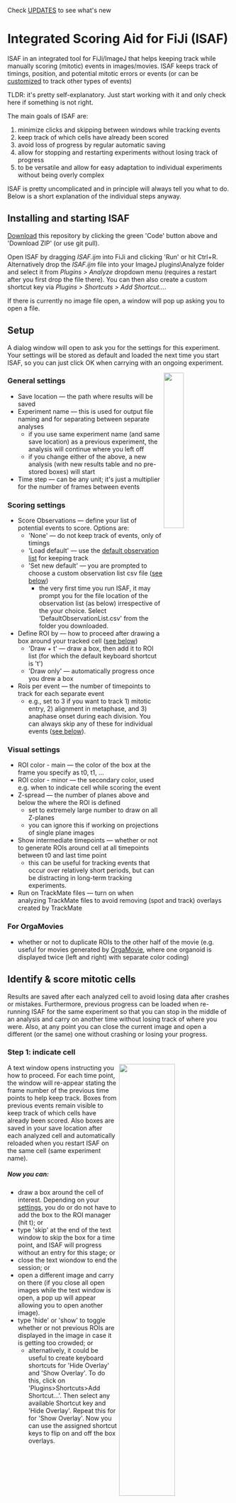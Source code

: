 Check [UPDATES](/UPDATES.md) to see what's new

# Integrated Scoring Aid for FiJi (ISAF)

ISAF in an integrated tool for FiJi/ImageJ that helps keeping track while manually scoring (mitotic) events in images/movies. ISAF keeps track of timings, position, and potential mitotic errors or events (or can be [customized](https://github.com/DaniBodor/MitoticScoring/edit/main/README.md#use-custom-observation-list) to track other types of events)  

TLDR: it's pretty self-explanatory. Just start working with it and only check here if something is not right.

The main goals of ISAF are:
1) minimize clicks and skipping between windows while tracking events
2) keep track of which cells have already been scored
3) avoid loss of progress by regular automatic saving
4) allow for stopping and restarting experiments without losing track of progress
5) to be versatile and allow for easy adaptation to individual experiments without being overly complex   

ISAF is pretty uncomplicated and in principle will always tell you what to do. Below is a short explanation of the individual steps anyway.  


## Installing and starting ISAF
[Download](https://github.com/DaniBodor/MitoticScoring/archive/refs/heads/main.zip) this repository by clicking the green 'Code' button above and 'Download ZIP' (or use git pull).

Open ISAF by dragging _ISAF.ijm_ into FiJi and clicking 'Run' or hit Ctrl+R.  
Alternatively drop the _ISAF.ijm_ file into your ImageJ plugins\Analyze folder and select it from _Plugins > Analyze_ dropdown menu 
(requires a restart after you first drop the file there). You can then also create a custom shortcut key via _Plugins > Shortcuts > Add Shortcut..._.

If there is currently no image file open, a window will pop up asking you to open a file.


## Setup
A dialog window will open to ask you for the settings for this experiment. Your settings will be stored as default and loaded the next time you start ISAF, so you can just click OK when carrying with an ongoing experiment.



<img src="https://user-images.githubusercontent.com/14219087/160138583-0ede9fff-efe2-4cba-8142-810f01ada556.png" width=30% align="right">

### General settings
- Save location &mdash; the path where results will be saved
- Experiment name &mdash; this is used for output file naming and for separating between separate analyses
    - if you use same experiment name (and same save location) as a previous experiment, the analysis will continue where you left off
    - if you change either of the above, a new analysis (with new results table and no pre-stored boxes) will start
- Time step &mdash; can be any unit; it's just a multiplier for the number of frames between events
### Scoring settings
- Score Observations &mdash; define your list of potential events to score. Options are:
    - 'None' &mdash; do not keep track of events, only of timings
    - 'Load default' &mdash; use the [default observation list](https://github.com/DaniBodor/MitoticScoring/#step-2-score-events) for keeping track
    - 'Set new default' &mdash; you are prompted to choose a custom observation list csv file ([see below](https://github.com/DaniBodor/MitoticScoring/#use-custom-observation-list))
        - the very first time you run ISAF, it may prompt you for the file location of the observation list (as below) irrespective of the your choice. Select 'DefaultObservationList.csv' from the folder you downloaded.
- Define ROI by &mdash; how to proceed after drawing a box around your tracked cell ([see below](https://github.com/DaniBodor/MitoticScoring/#step-1-indicate-cell))
    - 'Draw + t' &mdash; draw a box, then add it to ROI list (for which the default keyboard shortcut is 't')
    - 'Draw only' &mdash; automatically progress once you drew a box
 - Rois per event &mdash; the number of timepoints to track for each separate event
    - e.g., set to 3 if you want to track 1) mitotic entry, 2) alignment in metaphase, and 3) anaphase onset during each division. You can always skip any of these for individual events ([see below](https://github.com/DaniBodor/MitoticScoring/edit/time_jump/README.md#step-1-indicate-cell)).
### Visual settings
- ROI color - main &mdash; the color of the box at the frame you specify as t0, t1, ...
- ROI color - minor &mdash; the secondary color, used e.g. when to indicate cell while scoring the event
- Z-spread &mdash; the number of planes above and below the where the ROI is defined
    - set to extremely large number to draw on all Z-planes
    - you can ignore this if working on projections of single plane images
- Show intermediate timepoints &mdash; whether or not to generate ROIs around cell at all timepoints between t0 and last time point
    - this can be useful for tracking events that occur over relatively short periods, but can be distracting in long-term tracking experiments.
- Run on TrackMate files &mdash; turn on when analyzing TrackMate files to avoid removing (spot and track) overlays created by TrackMate
### For OrgaMovies
- whether or not to duplicate ROIs to the other half of the movie (e.g. useful for movies generated by [OrgaMovie](https://github.com/DaniBodor/OrgaMovie_v3), where one organoid is displayed twice (left and right) with separate color coding)



## Identify & score mitotic cells
Results are saved after each analyzed cell to avoid losing data after crashes or mistakes. Furthermore, previous progress can be loaded when re-running ISAF for the same experiment so that you can stop in the middle of an analysis and carry on another time without losing track of where you were. Also, at any point you can close the current image and open a different (or the same) one without crashing or losing your progress.

### Step 1: indicate cell
<img src="https://user-images.githubusercontent.com/14219087/158399302-36f1f1f0-7297-47e3-8f94-2460da1848fa.png" width=50% align="right">
A text window opens instructing you how to proceed. For each time point, the window will re-appear stating the frame number of the previous time points to help keep track.  
Boxes from previous events remain visible to keep track of which cells have already been scored. Also boxes are saved in your save location after each analyzed cell and automatically reloaded when you restart ISAF on the same cell (same experiment name).  

##### Now you can:
- draw a box around the cell of interest. Depending on your [settings](https://github.com/DaniBodor/MitoticScoring#settings-for-visual-tracking), you do or do not have to add the box to the ROI manager (hit t); or
- type 'skip' at the end of the text window to skip the box for a time point, and ISAF will progress without an entry for this stage; or
- close the text wiondow to end the session; or
- open a different image and carry on there (if you close all open images while the text window is open, a pop up will appear allowing you to open another image).  
- type 'hide' or 'show' to toggle whether or not previous ROIs are displayed in the image in case it is getting too crowded; or
    - alternatively, it could be useful to create keyboard shortcuts for 'Hide Overlay' and 'Show Overlay'. To do this, click on 'Plugins>Shortcuts>Add Shortcut...'. Then select any available Shortcut key and 'Hide Overlay'. Repeat this for  for 'Show Overlay'. Now you can use the assigned shortcut keys to flip on and off the box overlays.  
<p align="center">
    <img src="Images/AddShortcut.png" width=70% align="centre">
</p>


### Step 2: score events
Next, you will be prompted to input observations to track. Any of these can remain empty or be edited at will. Hit OK to progress.

Because ImageJ does not allow for easy undo, I created an option to remove the current entry from your list of observations. **If you turn on "Remove this entry?" the current entry will NOT be written to your results table and the ROIs for this cell will be deleted.** The rest of your results will remain untouched.

There is also an option to mark cells as 'highlighted'. The idea of this is to allow you to easily keep track of cells that you may want to use for a presentation/paper or for whatever other reason want to look back at later on.

<img src="Images/ObservationsChecklist.png" width=25%>

**NOTE:** I created a default observation list that I think covers a lot of potential events that you may want to keep track of. Because any of them can remain empty, I think it doesn't matter if not all options are relevant for your experiment. Nevertheless, you can [make a custom observation list](https://github.com/DaniBodor/MitoticScoring/#use-custom-observation-list) if you want to add options, declutter the list, or make a completely different list.


### Step 3: storing and outputting observations
Results will be automatically written to the scoring table and saved (the file is overwritten after each cell) as a \*.csv. This can be read by most downstream applications (Excel, R, Python, Matlab, ...).

<img src="Images/ResultsTable.png" width=80%>

### Back to step 1
Wash, rinse, repeat...


## Use custom observation list
It is possible to customize the observation list in a pretty uncomplicated yet versatile way.  
The folder you downloaded should contain a file called 'CustomObservationList.csv', which looks like this (minus the formatting) when opening in Excel:

<img src="Images/CustomObservationListCSV.png" width=60%>

You can add or remove rows at will and save the file. Then, if you [load it as the new default in the setup](https://github.com/DaniBodor/MitoticScoring#scoring-settings), your custom list will pop up instead of the one I made.

**DO NOT USE COMMAS ANYWHERE IN THIS FILE** (except in the list options as indicated below)

Note that the "Remove this entry?" option will always remain present in the observation list.

### Edit the file as follows
- Type & Event:
    - Specifies the type of entry for your observation list with any text listed under event. 
        - Checkbox: adds a checkbox that can be clicked or unclicked
        - Text: adds a line where any text can be added
        - Number: adds a line where a number can be added. Note that if a non-numerical value is added ISAF will either store 'NaN' or potentially crash
        - List: adds a dropdown menu with the [listed options](https://github.com/DaniBodor/MitoticScoring#list-options)
        - File: adds a line with a 'Browse' button where you can put a file location
        - Group: will state the text in 'EVENT' and create a white line to separate the following options from the previous ones. No input is given here.
- Add \#; Add text; Add options:
    - Adds onto the same line, the possibility to add the number (\#) of events of this category, notes (text), or a dropdown list of options. Set to 1 to turn it on or 0 to turn it off. These can be added to any TYPE of line (except Group) and multiple can be on for the same line without problems.
- List options:
    - Create a list of options used for the dropdown menu of List-type lines or when ADD OPTIONS is turned on. Options should be separated by a comma

The file as downloaded would give you the [default list above](https://github.com/DaniBodor/MitoticScoring#step-2-score-events) with some extras to illustrate some of the available options.  
Editing this is simpler than it might seem. Play around for a few minutes and you'll quickly figure it out.

### Current and previous default lists are stored in FiJi.app or ImageJ folder
Your current default observation list is stored, along with all previous defaults, in your FiJi folder. You can restore a prevous default from your local '...\Fiji.app\macros\MitoticScoringDefaults\' folder to see your history of observation lists.


# SubImage Extractor
This macro is intended to create representative or highlighted movies of only an event as scored above.

You will notice that the results file will have a column with an 'extract code'. This extract code is used by the extractor macro to open just the part of the movie that contains just the event highlighted in your results table.

## Setting the extractor
The extract code contains the exact (4D) coordinates of the boxes you made around the event. Using this extractor, you can easily change the coordinates to include more of the movie.

<img src="Images/Extractor.png" width=40%>

- Movie file: the file location of the movie
- Extract code: copy this from your results table
- Expand box: increases the size of the box in each direction by this many pixels
- Additional timepoints before: starts movie before first indicated timepoint
- Additional timepoints after: ends movie before first indicated timepoint
- Additional slices: get this many Z-planes above and below the extremes of your drawn boxes
    - set this very high to get entire stack
- Swap T and Z: it could happen that the extract code mixes up the T and Z coordinates. If you think this may have happened for your extraction, try turning this on and see what the result looks like  
- All channels will always be included in the extracted image
    - you can turn each on and off in the channels tool


## Licence
This project is licensed under the terms of the [MIT License](/LICENSE.md).

## Citation
Please [cite this project as described here](/CITATION.md).

